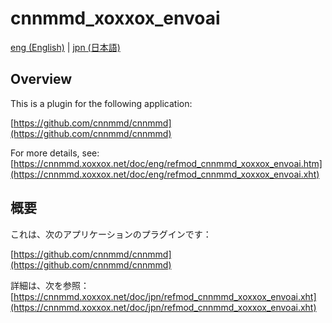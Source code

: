 # cnnmmd_xoxxox_envoai

[eng (English)](#Overview) | [jpn (日本語)](#概要)

## Overview

This is a plugin for the following application:

[https://github.com/cnnmmd/cnnmmd](https://github.com/cnnmmd/cnnmmd)

For more details, see:  
[https://cnnmmd.xoxxox.net/doc/eng/refmod_cnnmmd_xoxxox_envoai.htm](https://cnnmmd.xoxxox.net/doc/eng/refmod_cnnmmd_xoxxox_envoai.xht)

## 概要

これは、次のアプリケーションのプラグインです：

[https://github.com/cnnmmd/cnnmmd](https://github.com/cnnmmd/cnnmmd)

詳細は、次を参照：[https://cnnmmd.xoxxox.net/doc/jpn/refmod_cnnmmd_xoxxox_envoai.xht](https://cnnmmd.xoxxox.net/doc/jpn/refmod_cnnmmd_xoxxox_envoai.xht)